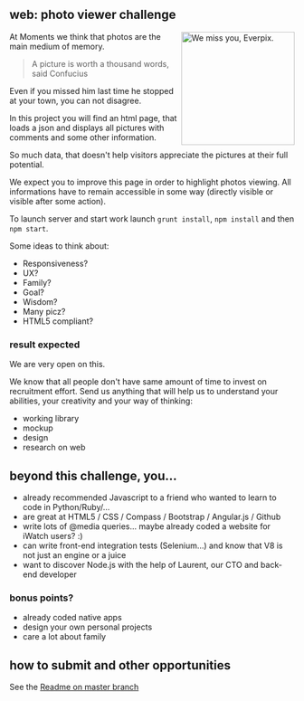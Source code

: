 ## web: photo viewer challenge

<img src="http://cl.ly/image/3G073h0S0g41/download/everpix-2.jpg" align="right" width="200" alt="We miss you, Everpix."> At Moments we think that photos are the main medium of memory. 

> A picture is worth a thousand words, said Confucius

Even if you missed him last time he stopped at your town, you can not disagree.

In this project you will find an html page, that loads a json and displays all pictures with comments and some other information.

So much data, that doesn't help visitors appreciate the pictures at their full potential.

We expect you to improve this page in order to highlight photos viewing. All informations have to remain accessible in some way (directly visible or visible after some action).

To launch server and start work launch ```grunt install```, ```npm install``` and then ```npm start```.

Some ideas to think about: 
* Responsiveness?
* UX?
* Family?
* Goal?
* Wisdom?
* Many picz?
* HTML5 compliant?

### result expected

We are very open on this.

We know that all people don't have same amount of time to invest on recruitment effort.
Send us anything that will help us to understand your abilities, your creativity and your way of thinking:
* working library
* mockup
* design
* research on web

## beyond this challenge, you...
- already recommended Javascript to a friend who wanted to learn to code in Python/Ruby/...
- are great at HTML5 / CSS / Compass / Bootstrap / Angular.js / Github
- write lots of @media queries... maybe already coded a website for iWatch users? :)
- can write front-end integration tests (Selenium…) and know that V8 is not just an engine or a juice
- want to discover Node.js with the help of Laurent, our CTO and back-end developer

### bonus points?
- already coded native apps
- design your own personal projects
- care a lot about family

## how to submit and other opportunities
See the [Readme on master branch](https://github.com/moments-org/moments-jobs)
